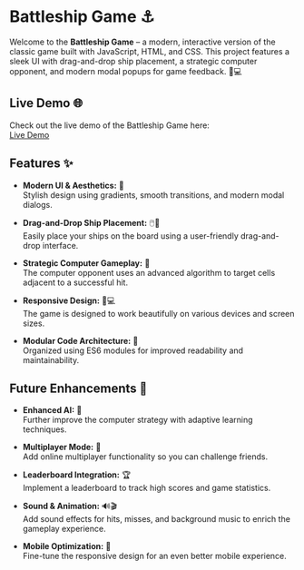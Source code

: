 # Battleship Game ⚓️

Welcome to the **Battleship Game** – a modern, interactive version of the classic game built with JavaScript, HTML, and CSS. This project features a sleek UI with drag-and-drop ship placement, a strategic computer opponent, and modern modal popups for game feedback. 🚢💻

## Live Demo 🌐

Check out the live demo of the Battleship Game here:  
[Live Demo](https://udaydocs.github.io/Battleship-JS/)

## Features ✨

- **Modern UI & Aesthetics:** 🎨  
  Stylish design using gradients, smooth transitions, and modern modal dialogs.
  
- **Drag-and-Drop Ship Placement:** 🖱️🚢  
  Easily place your ships on the board using a user-friendly drag-and-drop interface.

- **Strategic Computer Gameplay:** 🤖  
  The computer opponent uses an advanced algorithm to target cells adjacent to a successful hit.

- **Responsive Design:** 📱💻  
  The game is designed to work beautifully on various devices and screen sizes.

- **Modular Code Architecture:** 🔧  
  Organized using ES6 modules for improved readability and maintainability.

## Future Enhancements 🔮

- **Enhanced AI:** 🧠  
  Further improve the computer strategy with adaptive learning techniques.

- **Multiplayer Mode:** 👥  
  Add online multiplayer functionality so you can challenge friends.

- **Leaderboard Integration:** 🏆  
  Implement a leaderboard to track high scores and game statistics.

- **Sound & Animation:** 🔊🎬  
  Add sound effects for hits, misses, and background music to enrich the gameplay experience.

- **Mobile Optimization:** 📲  
  Fine-tune the responsive design for an even better mobile experience.

